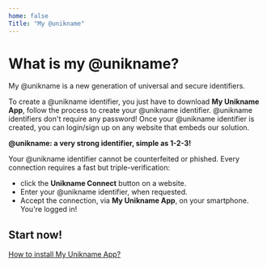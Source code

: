 ```yaml
---
home: false
Title: "My @unikname"
---
```


# What is my @unikname?

My @unikname is a new generation of universal and secure identifiers. 

To create a @unikname identifier, you just have to download **My Unikname App**, follow the process to create your @unikname identifier. @unikname identifiers don't require any password!
Once your @unikname identifier is created, you can login/sign up on any website that embeds our solution. 

**@unikname: a very strong identifier, simple as 1-2-3!**

Your @unikname identifier cannot be counterfeited or phished. Every connection requires a fast but triple-verification: 
- click the **Unikname Connect** button on a website.
- Enter your @unikname identifier, when requested.
- Accept the connection, via **My Unikname App**, on your smartphone.
You're logged in!  

## Start now!
[How to install My Unikname App?](./howto-install-my-unikname-app)


